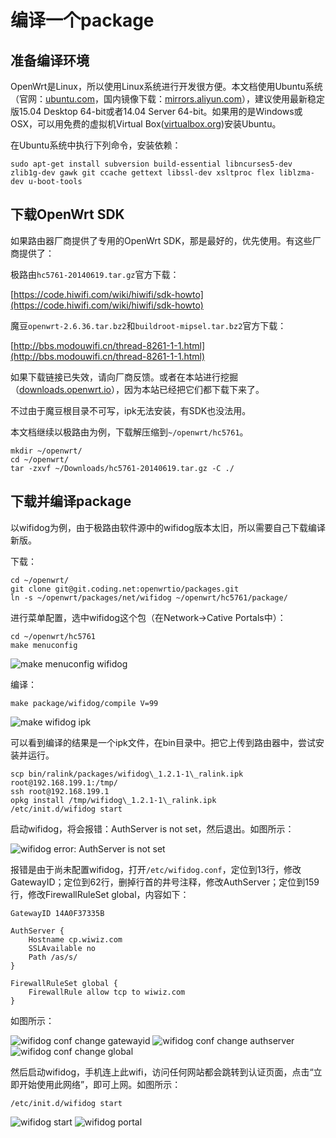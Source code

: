 # 编译一个package

## 准备编译环境

OpenWrt是Linux，所以使用Linux系统进行开发很方便。本文档使用Ubuntu系统（官网：[ubuntu.com](http://www.ubuntu.com/download/desktop)，国内镜像下载：[mirrors.aliyun.com](http://mirrors.aliyun.com/ubuntu-releases/15.04/)），建议使用最新稳定版15.04 Desktop 64-bit或者14.04 Server 64-bit。如果用的是Windows或OSX，可以用免费的虚拟机Virtual Box\([virtualbox.org](https://www.virtualbox.org/)\)安装Ubuntu。

在Ubuntu系统中执行下列命令，安装依赖：

```
sudo apt-get install subversion build-essential libncurses5-dev zlib1g-dev gawk git ccache gettext libssl-dev xsltproc flex liblzma-dev u-boot-tools
```

## 下载OpenWrt SDK

如果路由器厂商提供了专用的OpenWrt SDK，那是最好的，优先使用。有这些厂商提供了：

极路由`hc5761-20140619.tar.gz`官方下载：

[https://code.hiwifi.com/wiki/hiwifi/sdk-howto](https://code.hiwifi.com/wiki/hiwifi/sdk-howto)

魔豆`openwrt-2.6.36.tar.bz2`和`buildroot-mipsel.tar.bz2`官方下载：

[http://bbs.modouwifi.cn/thread-8261-1-1.html](http://bbs.modouwifi.cn/thread-8261-1-1.html)

如果下载链接已失效，请向厂商反馈。或者在本站进行挖掘（[downloads.openwrt.io](http://downloads.openwrt.io/)），因为本站已经把它们都下载下来了。

不过由于魔豆根目录不可写，ipk无法安装，有SDK也没法用。

本文档继续以极路由为例，下载解压缩到`~/openwrt/hc5761`。

```
mkdir ~/openwrt/
cd ~/openwrt/
tar -zxvf ~/Downloads/hc5761-20140619.tar.gz -C ./
```

## 下载并编译package

以wifidog为例，由于极路由软件源中的wifidog版本太旧，所以需要自己下载编译新版。

下载：

```
cd ~/openwrt/
git clone git@git.coding.net:openwrtio/packages.git
ln -s ~/openwrt/packages/net/wifidog ~/openwrt/hc5761/package/
```

进行菜单配置，选中wifidog这个包（在Network-\>Cative Portals中）：

```
cd ~/openwrt/hc5761
make menuconfig
```
![make menuconfig wifidog](images/make-menuconfig-wifidog.png)

编译：

```
make package/wifidog/compile V=99
```
![make wifidog ipk](images/make-wifidog-ipk.png)

可以看到编译的结果是一个ipk文件，在bin目录中。把它上传到路由器中，尝试安装并运行。

```
scp bin/ralink/packages/wifidog\_1.2.1-1\_ralink.ipk root@192.168.199.1:/tmp/
ssh root@192.168.199.1
opkg install /tmp/wifidog\_1.2.1-1\_ralink.ipk
/etc/init.d/wifidog start
```

启动wifidog，将会报错：AuthServer is not set，然后退出。如图所示：

![wifidog error: AuthServer is not set](images/wifidog-authserver-not-set.png)

报错是由于尚未配置wifidog，打开`/etc/wifidog.conf`，定位到13行，修改GatewayID；定位到62行，删掉行首的井号注释，修改AuthServer；定位到159行，修改FirewallRuleSet global，内容如下：

```
GatewayID 14A0F37335B

AuthServer {         
    Hostname cp.wiwiz.com
    SSLAvailable no           
    Path /as/s/
}

FirewallRuleSet global {
    FirewallRule allow tcp to wiwiz.com
}
```

如图所示：

![wifidog conf change gatewayid](images/wifidog-conf-change-gatewayid.png)
![wifidog conf change authserver](images/wifidog-conf-change-authserver.png)
![wifidog conf change global](images/wifidog-conf-change-global.png)

然后启动wifidog，手机连上此wifi，访问任何网站都会跳转到认证页面，点击“立即开始使用此网络”，即可上网。如图所示：

```
/etc/init.d/wifidog start
```

![wifidog start](images/wifidog-start.png)
![wifidog portal](images/wifidog-portal.png)

<!-- 多说评论框 start -->
<div class="ds-thread" data-thread-key="docs-build-a-single-package" data-title="编译package" data-url="http://openwrt.io/docs/build-a-single-package/"></div>
<!-- 多说评论框 end -->

